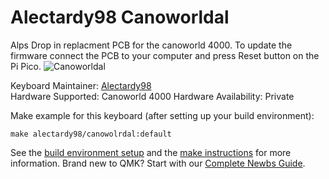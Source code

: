 # Alectardy98 Canoworldal

Alps Drop in replacment PCB for the canoworld 4000. To update the firmware connect the PCB to your computer and press Reset button on the Pi Pico.
![Canoworldal](https://i.imgur.com/prfcTom.png)

Keyboard Maintainer: [Alectardy98](https://github.com/alectardy98)  
Hardware Supported: Canoworld 4000
Hardware Availability: Private

Make example for this keyboard (after setting up your build environment):

    make alectardy98/canowolrdal:default

See the [build environment setup](https://docs.qmk.fm/#/getting_started_build_tools) and the [make instructions](https://docs.qmk.fm/#/getting_started_make_guide) for more information. Brand new to QMK? Start with our [Complete Newbs Guide](https://docs.qmk.fm/#/newbs).
